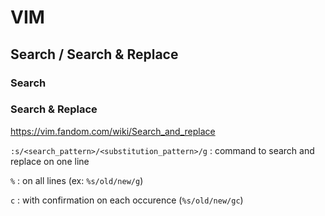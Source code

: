 # VIM

## Search / Search & Replace

### Search

### Search & Replace
https://vim.fandom.com/wiki/Search_and_replace

`:s/<search_pattern>/<substitution_pattern>/g` : command to search and replace on one line

`%` : on all lines (ex: `%s/old/new/g`)

`c` : with confirmation on each occurence (`%s/old/new/gc`)
